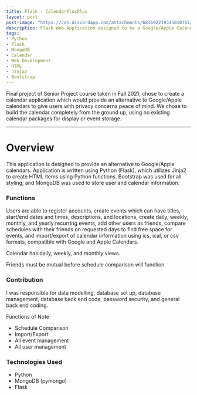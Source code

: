 ```yaml
---
title: Flask - CalendarPlusPlus
layout: post
post-image: "https://cdn.discordapp.com/attachments/683692219345010761/928490984499716106/unknown.png"
description: Flask Web Application designed to be a Google/Apple Calendar alternative
tags:
- Python
- Flask
- MongoDB
- Calendar
- Web Development
- HTML
- Jinja2
- Bootstrap
---
```


Final project of Senior Project course taken in Fall 2021, chose to create a calendar application which would provide an alternative to Google/Apple calendars to give users with privacy concerns peace of mind. We chose to build the calendar completely from the ground up, using no existing calendar packages for display or event storage.

---

# Overview

This application is designed to provide an alternative to Google/Apple calendars. Application is written using Python (Flask), which utilizes Jinja2 to create HTML items using Python functions. Bootstrap was used for all styling, and MongoDB was used to store user and calendar information.

### Functions

Users are able to register accounts, create events which can have titles, start/end dates and times, descriptions, and locations, create daily, weekly, monthly, and yearly recurring events, add other users as friends, compare schedules with their friends on requested days to find free space for events, and import/export of calendar information using ics, ical, or csv formats, compatible with Google and Apple Calendars.

Calendar has daily, weekly, and monthly views.

Friends must be mutual before schedule comparison will function.

### Contribution

I was responsible for data modelling, database set up, database management, database back end code, password security, and general back end coding.

Functions of Note
* Schedule Comparison
* Import/Export
* All event management
* All user management

### Technologies Used
* Python
* MongoDB (pymongo)
* Flask